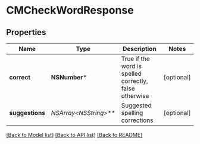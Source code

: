 # CMCheckWordResponse

## Properties
Name | Type | Description | Notes
------------ | ------------- | ------------- | -------------
**correct** | **NSNumber*** | True if the word is spelled correctly, false otherwise | [optional] 
**suggestions** | **NSArray&lt;NSString*&gt;*** | Suggested spelling corrections | [optional] 

[[Back to Model list]](../README.md#documentation-for-models) [[Back to API list]](../README.md#documentation-for-api-endpoints) [[Back to README]](../README.md)


